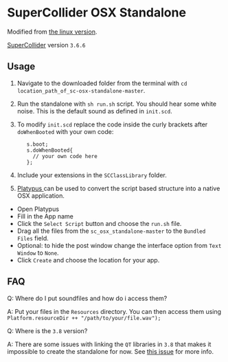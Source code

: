 # SuperCollider OSX Standalone

Modified from [the linux version](https://github.com/miguel-negrao/scStandalone).

[SuperCollider](http://supercollider.sourceforge.net/) version `3.6.6`

## Usage

1. Navigate to the downloaded folder from the terminal with `cd location_path_of_sc-osx-standalone-master`.
2. Run the standalone with `sh run.sh` script. You should hear some white noise. This is the default sound as defined in `init.scd`.
3. To modify `init.scd` replace the code inside the curly brackets after `doWhenBooted` with your own code:

          s.boot;
          s.doWhenBooted{
            // your own code here
          };

4. Include your extensions in the `SCClassLibrary` folder.
5. [Platypus ](http://sveinbjorn.org/platypus) can be used to convert the script based structure into a native OSX application.
  - Open Platypus
  - Fill in the App name
  - Click the `Select Script` button and choose the `run.sh` file.
  - Drag all the files from the `sc_osx_standalone-master` to the `Bundled Files` field.
  - Optional: to hide the post window change the interface option from `Text Window` to `None`.
  - Click `Create` and choose the location for your app. 

## FAQ

Q: Where do I put soundfiles and how do i access them?

A: Put your files in the `Resources` directory. You can then access them using `Platform.resourceDir ++ "/path/to/your/file.wav");`

Q: Where is the `3.8` version?

A: There are some issues with linking the `QT` libraries in `3.8` that makes it impossible to create the standalone for now. See [this issue](https://github.com/supercollider/supercollider/issues/1681) for more info.
